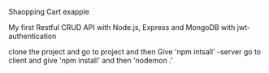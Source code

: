 Shaopping Cart exapple

My first  Restful CRUD API with Node.js, Express and MongoDB with jwt-authentication


clone the project and go to project and then Give 'npm intsall'  -server
go to client and give 'npm install' and then 'nodemon .'